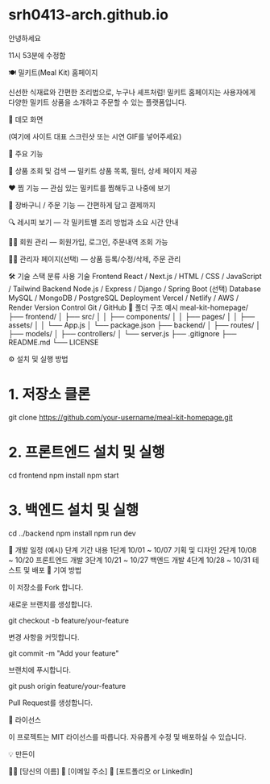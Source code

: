 # srh0413-arch.github.io

안녕하세요

11시 53분에 수정함


🍽️ 밀키트(Meal Kit) 홈페이지

신선한 식재료와 간편한 조리법으로, 누구나 셰프처럼!
밀키트 홈페이지는 사용자에게 다양한 밀키트 상품을 소개하고 주문할 수 있는 플랫폼입니다.

📸 데모 화면

(여기에 사이트 대표 스크린샷 또는 시연 GIF를 넣어주세요)

🚀 주요 기능

🛒 상품 조회 및 검색 — 밀키트 상품 목록, 필터, 상세 페이지 제공

❤️ 찜 기능 — 관심 있는 밀키트를 찜해두고 나중에 보기

🧾 장바구니 / 주문 기능 — 간편하게 담고 결제까지

🔍 레시피 보기 — 각 밀키트별 조리 방법과 소요 시간 안내

👩‍🍳 회원 관리 — 회원가입, 로그인, 주문내역 조회 가능

🧑‍💻 관리자 페이지(선택) — 상품 등록/수정/삭제, 주문 관리

🛠️ 기술 스택
분류	사용 기술
Frontend	React / Next.js / HTML / CSS / JavaScript / Tailwind
Backend	Node.js / Express / Django / Spring Boot (선택)
Database	MySQL / MongoDB / PostgreSQL
Deployment	Vercel / Netlify / AWS / Render
Version Control	Git / GitHub
📂 폴더 구조 예시
meal-kit-homepage/
├── frontend/
│   ├── src/
│   │   ├── components/
│   │   ├── pages/
│   │   ├── assets/
│   │   └── App.js
│   └── package.json
├── backend/
│   ├── routes/
│   ├── models/
│   ├── controllers/
│   └── server.js
├── .gitignore
├── README.md
└── LICENSE

⚙️ 설치 및 실행 방법

# 1\. 저장소 클론

git clone https://github.com/your-username/meal-kit-homepage.git

# 2\. 프론트엔드 설치 및 실행

cd frontend
npm install
npm start

# 3\. 백엔드 설치 및 실행

cd ../backend
npm install
npm run dev

📅 개발 일정 (예시)
단계	기간	내용
1단계	10/01 ~ 10/07	기획 및 디자인
2단계	10/08 ~ 10/20	프론트엔드 개발
3단계	10/21 ~ 10/27	백엔드 개발
4단계	10/28 ~ 10/31	테스트 및 배포
🤝 기여 방법

이 저장소를 Fork 합니다.

새로운 브랜치를 생성합니다.

git checkout -b feature/your-feature



변경 사항을 커밋합니다.

git commit -m "Add your feature"



브랜치에 푸시합니다.

git push origin feature/your-feature



Pull Request를 생성합니다.

🧾 라이선스

이 프로젝트는 MIT 라이선스를 따릅니다.
자유롭게 수정 및 배포하실 수 있습니다.

💡 만든이

👩‍💻 \[당신의 이름]
📧 \[이메일 주소]
🔗 \[포트폴리오 or LinkedIn]

